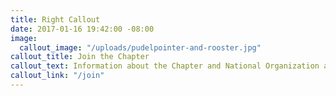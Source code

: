 ```yaml
---
title: Right Callout
date: 2017-01-16 19:42:00 -08:00
image:
  callout_image: "/uploads/pudelpointer-and-rooster.jpg"
callout_title: Join the Chapter
callout_text: Information about the Chapter and National Organization and how to join.
callout_link: "/join"
---
```


